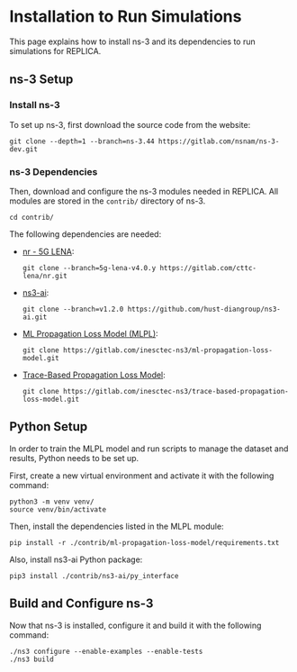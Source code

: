 # Installation to Run Simulations

This page explains how to install ns-3 and its dependencies to run simulations for REPLICA.

## ns-3 Setup

### Install ns-3

To set up ns-3, first download the source code from the website:

```shell
git clone --depth=1 --branch=ns-3.44 https://gitlab.com/nsnam/ns-3-dev.git
```

### ns-3 Dependencies

Then, download and configure the ns-3 modules needed in REPLICA. All modules are stored in the `contrib/` directory of ns-3.

```shell
cd contrib/
```

The following dependencies are needed:

* [nr - 5G LENA](https://gitlab.com/cttc-lena/nr):

  ```shell
  git clone --branch=5g-lena-v4.0.y https://gitlab.com/cttc-lena/nr.git
  ```

* [ns3-ai](https://github.com/hust-diangroup/ns3-ai/tree/main):

  ```shell
  git clone --branch=v1.2.0 https://github.com/hust-diangroup/ns3-ai.git
  ```

* [ML Propagation Loss Model (MLPL)](https://gitlab.com/inesctec-ns3/ml-propagation-loss-model):

  ```shell
  git clone https://gitlab.com/inesctec-ns3/ml-propagation-loss-model.git
  ```

* [Trace-Based Propagation Loss Model](https://gitlab.com/inesctec-ns3/trace-based-propagation-loss-model):

  ```shell
  git clone https://gitlab.com/inesctec-ns3/trace-based-propagation-loss-model.git
  ```

## Python Setup

In order to train the MLPL model and run scripts to manage the dataset and results, Python needs to be set up.

First, create a new virtual environment and activate it with the following command:

```shell
python3 -m venv venv/
source venv/bin/activate
```

Then, install the dependencies listed in the MLPL module:

```shell
pip install -r ./contrib/ml-propagation-loss-model/requirements.txt
```

Also, install ns3-ai Python package:

```shell
pip3 install ./contrib/ns3-ai/py_interface
```

## Build and Configure ns-3

Now that ns-3 is installed, configure it and build it with the following command:

```shell
./ns3 configure --enable-examples --enable-tests
./ns3 build
```
